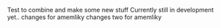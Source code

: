 Test to combine and make some new stuff
Currently still in development yet..
changes for amemliky
changes two for amemliky